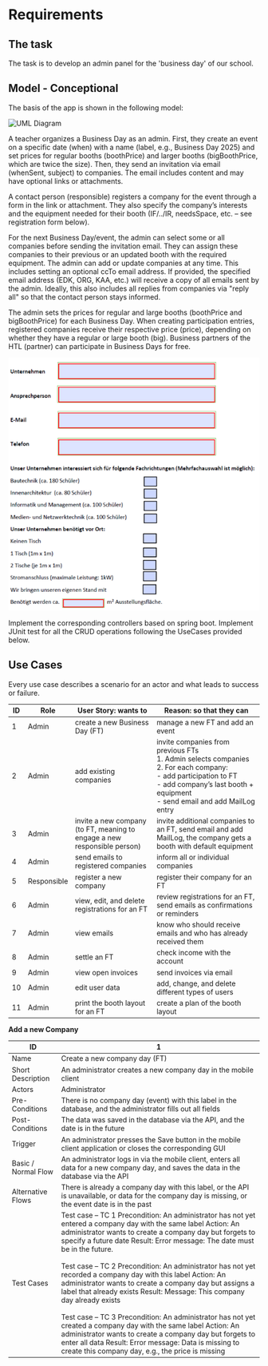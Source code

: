 # Requirements

## The task

The task is to develop an admin panel for the 'business day' of our school.

## Model - Conceptional

The basis of the app is shown in the following model:

![UML Diagram](https://www.plantuml.com/plantuml/png/ZPFFZjGm3CRlVOhSqHw0snxGCloHLW8qOheFu2PcQaZiAF5GmSAxanBjHEd-WTw-dpzzTXhdAYiaFGK_3DP3pkQr2yJcTlXz1suofg9D-PvvuQCXLyL14nN94B03-178ToGkRfHlo2rqjJmO-a4i-BUWE590iyp81sJjql9f-egsPrPOjpvG1Jk7Wfy_mbyymb-sGVUGb2n5K19-S68dfycZYOaizWJ8tR2I_oJBPjYmTiaLJY8UWStr-uqUUxtRwElFLHEhiQmZb9wRI4PqUIyBffxBmZiHdSy1rNc8OB4T_Os42Fp3t7R39ynHE5Ffrl4u2_V4sb7-uzmHaZAcF5DilTzzByOd5wGkHvVlOKBVNS6qdd9_xsOcEkxEbTRqBtjorLFxOvb-Od-GajhAAh49Zr-qgOMSpatEICTProdgqxku-FMgFhfBav5T7bPHS7qqboMwajNOxsSfnhF6FDpTuB-TNR7uwmKKb_2zMlrFfGOw35V8xXJy7m00)

A teacher organizes a Business Day as an admin. First, they create an event on a specific date (when) with a name (label, e.g., Business Day 2025) and set prices for regular booths (boothPrice) and larger booths (bigBoothPrice, which are twice the size). Then, they send an invitation via email (whenSent, subject) to companies. The email includes content and may have optional links or attachments.

A contact person (responsible) registers a company for the event through a form in the link or attachment. They also specify the company’s interests and the equipment needed for their booth (IF/../IR, needsSpace, etc. – see registration form below).

For the next Business Day/event, the admin can select some or all companies before sending the invitation email. They can assign these companies to their previous or an updated booth with the required equipment. The admin can add or update companies at any time. This includes setting an optional ccTo email address. If provided, the specified email address (EDK, ORG, KAA, etc.) will receive a copy of all emails sent by the admin. Ideally, this also includes all replies from companies via "reply all" so that the contact person stays informed.

The admin sets the prices for regular and large booths (boothPrice and bigBoothPrice) for each Business Day. When creating participation entries, registered companies receive their respective price (price), depending on whether they have a regular or large booth (big). Business partners of the HTL (partner) can participate in Business Days for free.

![UI-Template](images/UI-Template.png)

Implement the corresponding controllers based on spring boot. Implement JUnit test for all the CRUD operations following the UseCases provided below.

## Use Cases

Every use case describes a scenario for an actor and what leads to success or failure.

| ID  | Role     | User Story: wants to | Reason: so that they can |
|-----|---------|---------------------|--------------------------|
| 1   | Admin   | create a new Business Day (FT) | manage a new FT and add an event |
| 2   | Admin   | add existing companies | invite companies from previous FTs <br> 1. Admin selects companies <br> 2. For each company: <br> - add participation to FT <br> - add company’s last booth + equipment <br> - send email and add MailLog entry |
| 3   | Admin   | invite a new company (to FT, meaning to engage a new responsible person) | invite additional companies to an FT, send email and add MailLog, the company gets a booth with default equipment |
| 4   | Admin   | send emails to registered companies | inform all or individual companies |
| 5   | Responsible | register a new company | register their company for an FT |
| 6   | Admin   | view, edit, and delete registrations for an FT | review registrations for an FT, send emails as confirmations or reminders |
| 7   | Admin   | view emails | know who should receive emails and who has already received them |
| 8   | Admin   | settle an FT | check income with the account |
| 9   | Admin   | view open invoices | send invoices via email |
| 10  | Admin   | edit user data | add, change, and delete different types of users |
| 11  | Admin   | print the booth layout for an FT | create a plan of the booth layout |

__Add a new Company__

| ID | 1                                                                                                                                                                                                                                                                                                                                                                                                                                                                                                                                                                                                                                                                                                                                                                                                            |
|-|--------------------------------------------------------------------------------------------------------------------------------------------------------------------------------------------------------------------------------------------------------------------------------------------------------------------------------------------------------------------------------------------------------------------------------------------------------------------------------------------------------------------------------------------------------------------------------------------------------------------------------------------------------------------------------------------------------------------------------------------------------------------------------------------------------------|
| Name | Create a new company day (FT)                                                                                                                                                                                                                                                                                                                                                                                                                                                                                                                                                                                                                                                                                                                                                                                |
| Short Description | An administrator creates a new company day in the mobile client                                                                                                                                                                                                                                                                                                                                                                                                                                                                                                                                                                                                                                                                                                                                              |
| Actors | Administrator                                                                                                                                                                                                                                                                                                                                                                                                                                                                                                                                                                                                                                                                                                                                                                                                |
| Pre-Conditions | There is no company day (event) with this label in the database, and the administrator fills out all fields                                                                                                                                                                                                                                                                                                                                                                                                                                                                                                                                                                                                                                                                                                  |
| Post-Conditions | The data was saved in the database via the API, and the date is in the future                                                                                                                                                                                                                                                                                                                                                                                                                                                                                                                                                                                                                                                                                                                                |
| Trigger | An administrator presses the Save button in the mobile client application or closes the corresponding GUI                                                                                                                                                                                                                                                                                                                                                                                                                                                                                                                                                                                                                                                                                                    |
| Basic / Normal Flow | An administrator logs in via the mobile client, enters all data for a new company day, and saves the data in the database via the API                                                                                                                                                                                                                                                                                                                                                                                                                                                                                                                                                                                                                                                                        |
| Alternative Flows | There is already a company day with this label, or the API is unavailable, or data for the company day is missing, or the event date is in the past                                                                                                                                                                                                                                                                                                                                                                                                                                                                                                                                                                                                                                                          |
| Test Cases | Test case – TC 1 Precondition: An administrator has not yet entered a company day with the same label Action: An administrator wants to create a company day but forgets to specify a future date Result: Error message: The date must be in the future. <br/> <br/> Test case – TC 2 Precondition: An administrator has not yet recorded a company day with this label Action: An administrator wants to create a company day but assigns a label that already exists Result: Message: This company day already exists <br/> <br/> Test case – TC 3 Precondition: An administrator has not yet created a company day with the same label Action: An administrator wants to create a company day but forgets to enter all data Result: Error message: Data is missing to create this company day, e.g., the price is missing |
